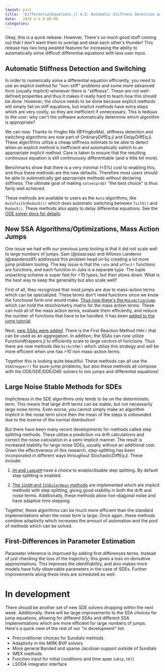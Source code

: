 ```yaml
---
layout: post
title:  "DifferentialEquations.jl 4.3: Automatic Stiffness Detection and Switching"
date:   2018-4-9 8:00:00
categories:
---
```


Okay, this is a quick release. However, There's so much good stuff coming out
that I don't want them to overlap and steal each other's thunder! This release
has two long awaited features for increasing the ability to automatically solve
difficult differential equations with less user input.

## Automatic Stiffness Detection and Switching

In order to numerically solve a differential equation efficiently, you need to
use an explicit method for "non-stiff" problems and some more advanced form
(usually implicit) whenever there is "stiffness". These are not well-defined
properties and thus it makes it really hard to teach how this should be done.
However, the choice needs to be done because explicit methods will simply fail
on stiff equations, but implicit methods have extra steps which are very
costly, so they are inefficient if unnecessary. This is tedious to the user:
why can't the software automatically determine which algorithm is appropriate?

We can now. Thanks to Yingbo Ma (@YingboMa), stiffness detection and switching
algorithms are now part of OrdinaryDiffEq.jl and DelayDiffEq.jl. These algorithms
utilize a cheap stiffness estimate to be able to detect when an explicit method
is inefficient and automatically switch to an appropriate implicit method. Care
is taken to ensure that the resulting continuous equation is still continuously
differentiable (and a little bit more).

Benchmarks show that there is a very minimal (<5%) cost to enabling this, and
thus these methods are the new defaults. Therefore most users should be able
to automatically get appropriate methods without declaring stiffness. The
ultimate goal of making `solve(prob)` "the best choice" is thus fairly well
achieved.

These methods are available to users as the `Auto` algorithms, like
`AutoTsit5(Rodas5())` which does automatic switching between `Tsit5()` and
`Rodas5()`. These methods also apply to delay differential equations.
See the [ODE solver docs for details](https://docs.juliadiffeq.org/latest/solvers/ode_solve).

## New SSA Algorithms/Optimizations, Mass Action Jumps

One issue we had with our previous jump tooling is that it did not scale well
to large numbers of jumps. Sam (@isaacsas) and Alfonso Landeros (@alanderos91)
addressed this problem head on by creating a lot more jump problem tooling.
The key issue is that the `rate` and `affect!` functions are functions, and
each function in Julia is a separate type. The tuple unpacking scheme is super
fast for <10 types, but then slows down. What is the best way to keep the
generality but also scale well?

First of all, they recognized that most jumps are due to mass-action terms
which can be specialized. These terms don't need functions since we know the
functional form one would make.
[Thus now there's the `MassActionJump`](https://docs.juliadiffeq.org/latest/types/jump_types)
which can hold the stoichiometry matrix for the mass action terms. These can
hold all of the mass action terms, evaluate them efficiently, and reduce the
number of functions that have to be handled. It has been
[added to the jump tutorial](https://docs.juliadiffeq.org/latest/tutorials/discrete_stochastic_example).

Next, [new SSAs were added](https://docs.juliadiffeq.org/latest/types/jump_types).
There is the First Reaction Method `FRM()` that can
be used as an aggregation. In addition, the SSAs can now utilize
FunctionWrappers.jl to efficiently scale to large vectors of functions. Thus
there are new methods like `DirectFW()` which utilize this strategy and will
be more efficient when one has >10 non mass-action terms.

Together this is looking quite beautiful. These methods can all use the
`SSAStepper()` for pure-jump problems, but also these methods all compose with
the ODE/SDE/DDE/DAE solvers to mix jumps and differential equations!

## Large Noise Stable Methods for SDEs

Implicitness in the SDE algorithms only tends to be on the deterministic term.
This means that large drift terms can be stable, but not necessarily large
noise terms. Even worse, you cannot simply make an algorithm implicit in the
noise term since then the mean of the steps is unbounded due to the inverse
of the normal distribution!

But there have been many recent developments for methods called step splitting
methods. These utilize a prediction via drift calculations and correct the
noise calculation in a semi-implicit manner. The result is increased stability
for large noise SDEs, usually without an additional cost. Given the effectiveness
of this research, step-splitting has been incorporated in different ways
throughout StochasticDiffEq.jl. These include:

1) [`EM` and `LambaEM`](https://docs.juliadiffeq.org/latest/solvers/sde_solve)
   have a choice to enable/disable step splitting. By default
   step splitting is enabled.

2) [The `ISSEM` and `ISSEulerHeun` methods](https://docs.juliadiffeq.org/latest/solvers/sde_solve)
   are implemented which are implicit
   methods with step splitting, giving good stability in both the drift and noise
   terms. Additionally, these methods allow non-diagonal noise and have adaptive
   time stepping.

Together, these algorithms can be much more efficient than the standard
implementations when the noise term is large. Once again, these methods combine
adaptivity which increases the amount of automation and the pool of methods which
can be solved.

## First-Differences in Parameter Estimation

Parameter inference is improved by adding first differences terms. Instead of
just checking the loss of the trajectory, this gives a loss on derivative
approximations. This improves the identifiability, and also makes more models
have fully observable parameters in the case of SDEs. Further improvements along
these lines are scheduled as well.

# In development

There should be another set of new SDE solvers dropping within the next week.
Additionally, there will be large improvements to the SSA choices for jump
equations, allowing for different SSAs and different SSA implementations which
are more efficient for large numbers of jumps. Here's a quick view of the rest
of our "in development" list:

- Preconditioner choices for Sundials methods
- Adaptivity in the MIRK BVP solvers
- More general Banded and sparse Jacobian support outside of Sundials
- IMEX methods
- Function input for initial conditions and time span (`u0(p,t0)`)
- LSODA integrator interface
